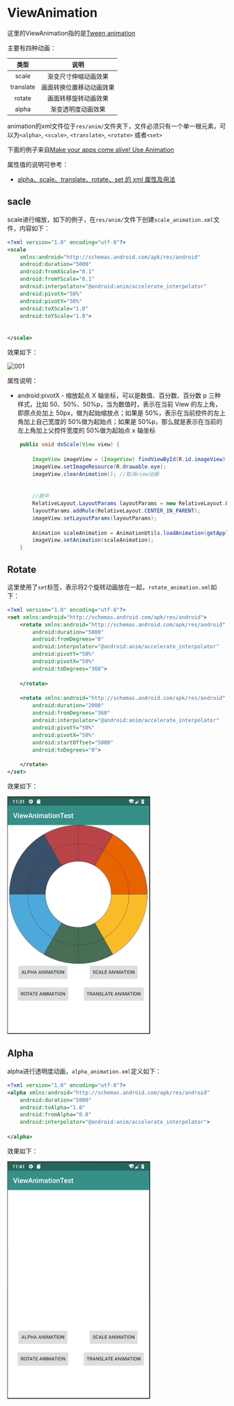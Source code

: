 # ViewAnimation

这里的ViewAnimation指的是[Tween animation](https://developer.android.com/guide/topics/resources/animation-resource.html#Tween)

主要有四种动画：

|   类型    |           说明           |
| :-------: | :----------------------: |
|   scale   |   渐变尺寸伸缩动画效果   |
| translate | 画面转换位置移动动画效果 |
|  rotate   |   画面转移旋转动画效果   |
|   alpha   |    渐变透明度动画效果    |

animation的xml文件位于`res/anim/`文件夹下，文件必须只有一个单一根元素，可以为`<alpha>`, `<scale>`, `<translate>`, `<rotate>` 或者`<set>`

下面的例子来自[Make your apps come alive! Use Animation](https://www.101apps.co.za/articles/using-view-animations-in-your-apps-a-tutorial.html)

属性值的说明可参考：

+ [alpha、scale、translate、rotate、set 的 xml 属性及用法](http://wiki.jikexueyuan.com/project/android-animation/1.html)

## sacle

scale进行缩放，如下的例子，在`res/anim/`文件下创建`scale_animation.xml`文件，内容如下：

```xml
<?xml version="1.0" encoding="utf-8"?>
<scale
    xmlns:android="http://schemas.android.com/apk/res/android"
    android:duration="5000"
    android:fromXScale="0.1"
    android:fromYScale="0.1"
    android:interpolator="@android:anim/accelerate_interpolator"
    android:pivotX="50%"
    android:pivotY="50%"
    android:toXScale="1.0"
    android:toYScale="1.0">


</scale>
```

效果如下：

![001](![001](https://github.com/winfredzen/Android-Basic/raw/master/images/002.gif))

属性说明：

+ android:pivotX - 缩放起点 X 轴坐标，可以是数值、百分数、百分数 p 三种样式，比如 50、50%、50%p，当为数值时，表示在当前 View 的左上角，即原点处加上 50px，做为起始缩放点；如果是 50%，表示在当前控件的左上角加上自己宽度的 50%做为起始点；如果是 50%p，那么就是表示在当前的左上角加上父控件宽度的 50%做为起始点 x 轴坐标

```java
    public void doScale(View view) {

        ImageView imageView = (ImageView) findViewById(R.id.imageView);
        imageView.setImageResource(R.drawable.eye);
        imageView.clearAnimation(); //取消view动画


        //居中
        RelativeLayout.LayoutParams layoutParams = new RelativeLayout.LayoutParams(RelativeLayout.LayoutParams.WRAP_CONTENT, RelativeLayout.LayoutParams.WRAP_CONTENT);
        layoutParams.addRule(RelativeLayout.CENTER_IN_PARENT);
        imageView.setLayoutParams(layoutParams);

        Animation scaleAnimation = AnimationUtils.loadAnimation(getApplicationContext(), R.anim.scale_animation);
        imageView.setAnimation(scaleAnimation);
    }
```



## Rotate

这里使用了`set`标签，表示将2个旋转动画放在一起，`rotate_animation.xml`如下：

```xml
<?xml version="1.0" encoding="utf-8"?>
<set xmlns:android="http://schemas.android.com/apk/res/android">
    <rotate xmlns:android="http://schemas.android.com/apk/res/android"
        android:duration="5000"
        android:fromDegrees="0"
        android:interpolator="@android:anim/accelerate_interpolator"
        android:pivotY="50%"
        android:pivotX="50%"
        android:toDegrees="360">

    </rotate>

    <rotate xmlns:android="http://schemas.android.com/apk/res/android"
        android:duration="2000"
        android:fromDegrees="360"
        android:interpolator="@android:anim/accelerate_interpolator"
        android:pivotY="50%"
        android:pivotX="50%"
        android:startOffset="5000"
        android:toDegrees="0">

    </rotate>
</set>
```

效果如下：

![002](https://github.com/winfredzen/Android-Basic/raw/master/images/003.gif)



## Alpha

alpha进行透明度动画，`alpha_animation.xml`定义如下：

```xml
<?xml version="1.0" encoding="utf-8"?>
<alpha xmlns:android="http://schemas.android.com/apk/res/android"
    android:duration="5000"
    android:toAlpha="1.0"
    android:fromAlpha="0.0"
    android:interpolator="@android:anim/accelerate_interpolator">

</alpha>
```

效果如下：

![003](https://github.com/winfredzen/Android-Basic/raw/master/images/004.gif)



























